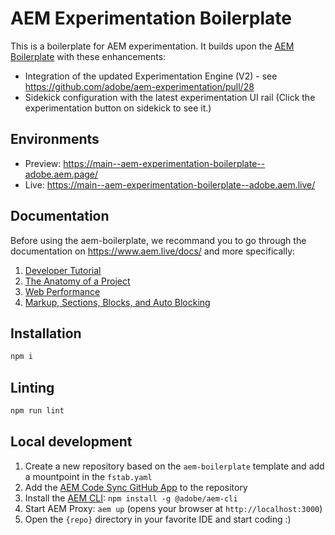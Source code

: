 # AEM Experimentation Boilerplate

This is a boilerplate for AEM experimentation. It builds upon the [AEM Boilerplate](https://github.com/adobe/aem-boilerplate) with these enhancements:

- Integration of the updated Experimentation Engine (V2) - see https://github.com/adobe/aem-experimentation/pull/28
- Sidekick configuration with the latest experimentation UI rail (Click the experimentation button on sidekick to see it.)

## Environments

- Preview: https://main--aem-experimentation-boilerplate--adobe.aem.page/
- Live: https://main--aem-experimentation-boilerplate--adobe.aem.live/

## Documentation

Before using the aem-boilerplate, we recommand you to go through the documentation on https://www.aem.live/docs/ and more specifically:

1. [Developer Tutorial](https://www.aem.live/developer/tutorial)
2. [The Anatomy of a Project](https://www.aem.live/developer/anatomy-of-a-project)
3. [Web Performance](https://www.aem.live/developer/keeping-it-100)
4. [Markup, Sections, Blocks, and Auto Blocking](https://www.aem.live/developer/markup-sections-blocks)

## Installation

```sh
npm i
```

## Linting

```sh
npm run lint
```

## Local development

1. Create a new repository based on the `aem-boilerplate` template and add a mountpoint in the `fstab.yaml`
1. Add the [AEM Code Sync GitHub App](https://github.com/apps/aem-code-sync) to the repository
1. Install the [AEM CLI](https://github.com/adobe/helix-cli): `npm install -g @adobe/aem-cli`
1. Start AEM Proxy: `aem up` (opens your browser at `http://localhost:3000`)
1. Open the `{repo}` directory in your favorite IDE and start coding :)